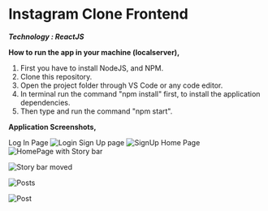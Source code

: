 # Instagram Clone Frontend

***Technology : ReactJS***

**How to run the app in your machine (localserver),**

 1. First you have to install NodeJS, and NPM.
 2. Clone this repository.
 3. Open the project folder through VS Code or any code editor.
 4. In terminal run the command "npm install" first, to install the
    application dependencies.
 5. Then type and run the command "npm start".

**Application Screenshots,**

Log In Page
![Login](https://drive.google.com/uc?export=view&id=18gYapUb4CkDog9N2XyMYtvdIqeBWXbTT)
Sign Up page
![SignUp](https://drive.google.com/uc?export=view&id=1EaoDz5Ec_qi6sP8ltkRCzZdym09vcpP7)
Home Page 
![HomePage with Story bar](https://drive.google.com/uc?export=view&id=1fCz_bEGRVqL0_kH2eH4x-09ZFOEqFqKA)

![Story bar moved](https://drive.google.com/uc?export=view&id=1Cy0oqgQfwFLxZFEQKI2_H_AqrPrioN6m)

![Posts](https://drive.google.com/uc?export=view&id=165vGCw2aGB3JKd2s66vFh2EVPb4ivYnR)

![Post](https://drive.google.com/uc?export=view&id=1URqPWY-Lr3QHEqbKUOlHNAG9JeK4WrWv)
